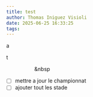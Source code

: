 ```yaml
---
title: test
author: Thomas Iniguez Visioli
date: 2025-06-25 16:33:25
tags:
---
```

a

t &nbsp;&nbsp;&nbsp;&nbsp;  

&nbsp;&nbsp;&nbsp;&nbsp;&nbsp;&nbsp;&nbsp;&nbsp;&nbsp;&nbsp;&nbsp;&nbsp;&nbsp;&nbsp;&nbsp;&nbsp;&nbsp;&nbsp;&nbsp;&nbsp 

* [ ]  mettre a jour le championnat
* [ ]  ajouter tout les stade
